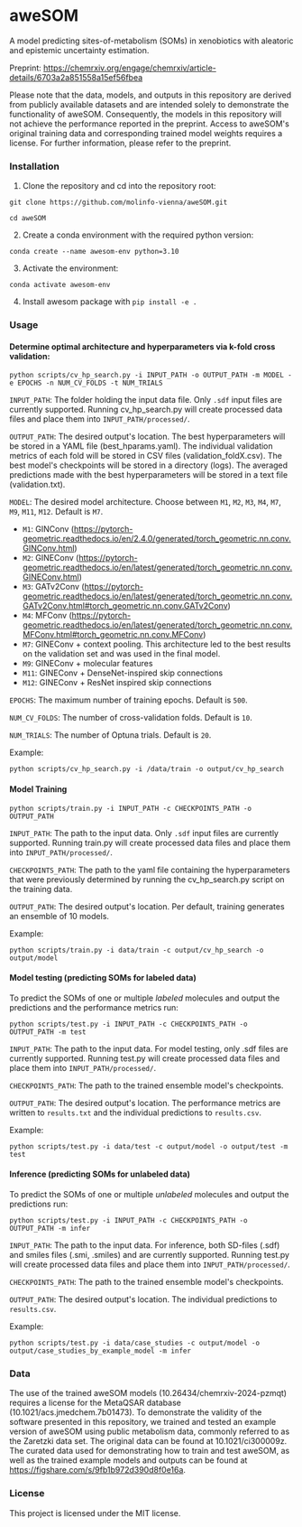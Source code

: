 aweSOM
==============================

A model predicting sites-of-metabolism (SOMs) in xenobiotics with aleatoric and epistemic uncertainty estimation.

Preprint: https://chemrxiv.org/engage/chemrxiv/article-details/6703a2a851558a15ef56fbea

Please note that the data, models, and outputs in this repository are derived from publicly available datasets and are intended solely to demonstrate the functionality of aweSOM. Consequently, the models in this repository will not achieve the performance reported in the preprint. Access to aweSOM's original training data and corresponding trained model weights requires a license. For further information, please refer to the preprint.

### Installation

1. Clone the repository and cd into the repository root:

```git clone https://github.com/molinfo-vienna/aweSOM.git```

```cd aweSOM```

2. Create a conda environment with the required python version:

```conda create --name awesom-env python=3.10```

3. Activate the environment:

```conda activate awesom-env```

4. Install awesom package with ```pip install -e .```


### Usage

#### Determine optimal architecture and hyperparameters via k-fold cross validation:

```python scripts/cv_hp_search.py -i INPUT_PATH -o OUTPUT_PATH -m MODEL -e EPOCHS -n NUM_CV_FOLDS -t NUM_TRIALS```

```INPUT_PATH```: The folder holding the input data file. Only ```.sdf``` input files are currently supported. Running cv_hp_search.py will create processed data files and place them into ```INPUT_PATH/processed/```.

```OUTPUT_PATH```: The desired output's location. The best hyperparameters will be stored in a YAML file (best_hparams.yaml). The individual validation metrics of each fold will be stored in CSV files (validation_foldX.csv). The best model's checkpoints will be stored in a directory (logs). The averaged predictions made with the best hyperparameters will be stored in a text file (validation.txt).

```MODEL```: The desired model architecture. Choose between ```M1```, ```M2```, ```M3```, ```M4```, ```M7```, ```M9```, ```M11```, ```M12```.  Default is ```M7```.

* ```M1```: GINConv (https://pytorch-geometric.readthedocs.io/en/2.4.0/generated/torch_geometric.nn.conv.GINConv.html)
* ```M2```: GINEConv (https://pytorch-geometric.readthedocs.io/en/latest/generated/torch_geometric.nn.conv.GINEConv.html)
* ```M3```: GATv2Conv (https://pytorch-geometric.readthedocs.io/en/latest/generated/torch_geometric.nn.conv.GATv2Conv.html#torch_geometric.nn.conv.GATv2Conv)
* ```M4```: MFConv (https://pytorch-geometric.readthedocs.io/en/latest/generated/torch_geometric.nn.conv.MFConv.html#torch_geometric.nn.conv.MFConv)
* ```M7```: GINEConv + context pooling. This architecture led to the best results on the validation set and was used in the final model.
* ```M9```: GINEConv + molecular features
* ```M11```: GINEConv + DenseNet-inspired skip connections
* ```M12```: GINEConv + ResNet inspired skip connections

```EPOCHS```: The maximum number of training epochs. Default is ```500```.

```NUM_CV_FOLDS```: The number of cross-validation folds. Default is ```10```.

```NUM_TRIALS```: The number of Optuna trials. Default is ```20```.

Example:

```python scripts/cv_hp_search.py -i /data/train -o output/cv_hp_search```

#### Model Training

```python scripts/train.py -i INPUT_PATH -c CHECKPOINTS_PATH -o OUTPUT_PATH```

```INPUT_PATH```: The path to the input data. Only ```.sdf``` input files are currently supported. Running train.py will create processed data files and place them into ```INPUT_PATH/processed/```.

```CHECKPOINTS_PATH```: The path to the yaml file containing the hyperparameters that were previously determined by running the cv_hp_search.py script on the training data.

```OUTPUT_PATH```: The desired output's location. Per default, training generates an ensemble of 10 models.

Example:

```python scripts/train.py -i data/train -c output/cv_hp_search -o output/model```

#### Model testing (predicting SOMs for labeled data)

To predict the SOMs of one or multiple *labeled* molecules and output the predictions and the performance metrics run:

```python scripts/test.py -i INPUT_PATH -c CHECKPOINTS_PATH -o OUTPUT_PATH -m test```

```INPUT_PATH```: The path to the input data. For model testing, only .sdf files are currently supported.  Running test.py will create processed data files and place them into ```INPUT_PATH/processed/```.

```CHECKPOINTS_PATH```: The path to the trained ensemble model's checkpoints.

```OUTPUT_PATH```: The desired output's location. The performance metrics are written to ```results.txt``` and the individual predictions to ```results.csv```.

Example:

```python scripts/test.py -i data/test -c output/model -o output/test -m test```

#### Inference (predicting SOMs for unlabeled data)

To predict the SOMs of one or multiple *unlabeled* molecules and output the predictions run:

```python scripts/test.py -i INPUT_PATH -c CHECKPOINTS_PATH -o OUTPUT_PATH -m infer```

```INPUT_PATH```: The path to the input data. For inference, both SD-files (.sdf) and smiles files (.smi, .smiles) and are currently supported. Running test.py will create processed data files and place them into ```INPUT_PATH/processed/```.

```CHECKPOINTS_PATH```: The path to the trained ensemble model's checkpoints.

```OUTPUT_PATH```: The desired output's location. The individual predictions to ```results.csv```.

Example:

```python scripts/test.py -i data/case_studies -c output/model -o output/case_studies_by_example_model -m infer```

### Data
The use of the trained aweSOM models (10.26434/chemrxiv-2024-pzmqt) requires a license for the MetaQSAR database (10.1021/acs.jmedchem.7b01473). To demonstrate the validity of the software presented in this repository, we trained and tested an example version of aweSOM using public metabolism data, commonly referred to as the Zaretzki data set. The original data can be found at 10.1021/ci300009z. The curated data used for demonstrating how to train and test aweSOM, as well as the trained example models and outputs can be found at https://figshare.com/s/9fb1b972d390d8f0e16a.

### License

This project is licensed under the MIT license.
